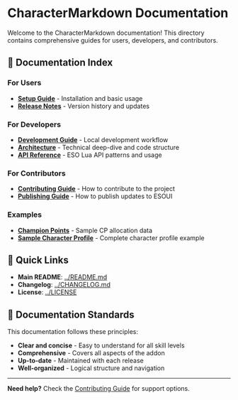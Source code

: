 # CharacterMarkdown Documentation

Welcome to the CharacterMarkdown documentation! This directory contains comprehensive guides for users, developers, and contributors.

## 📖 Documentation Index

### For Users
- **[Setup Guide](SETUP.md)** - Installation and basic usage
- **[Release Notes](RELEASE.md)** - Version history and updates

### For Developers
- **[Development Guide](DEVELOPMENT.md)** - Local development workflow
- **[Architecture](ARCHITECTURE.md)** - Technical deep-dive and code structure
- **[API Reference](API_REFERENCE.md)** - ESO Lua API patterns and usage

### For Contributors
- **[Contributing Guide](CONTRIBUTING.md)** - How to contribute to the project
- **[Publishing Guide](PUBLISHING.md)** - How to publish updates to ESOUI

### Examples
- **[Champion Points](examples/champion-points.md)** - Sample CP allocation data
- **[Sample Character Profile](examples/Pelatiah.md)** - Complete character profile example

## 🚀 Quick Links

- **Main README**: [../README.md](../README.md)
- **Changelog**: [../CHANGELOG.md](../CHANGELOG.md)
- **License**: [../LICENSE](../LICENSE)

## 📝 Documentation Standards

This documentation follows these principles:
- **Clear and concise** - Easy to understand for all skill levels
- **Comprehensive** - Covers all aspects of the addon
- **Up-to-date** - Maintained with each release
- **Well-organized** - Logical structure and navigation

---

**Need help?** Check the [Contributing Guide](CONTRIBUTING.md) for support options.
